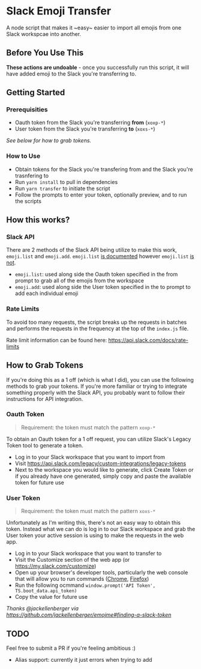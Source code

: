 # Slack Emoji Transfer

A node script that makes it ~easy~ easier to import all emojis from one Slack workspcae into another.

## Before You Use This
**These actions are undoable** - once you successfully run this script, it will have added emoji to the Slack you're transferring to.

## Getting Started
### Prerequisities
* Oauth token from the Slack you're transferring **from** (`xoxp-*`)
* User token from the Slack you're transferring **to** (`xoxs-*`)

*See below for how to grab tokens.*

### How to Use
* Obtain tokens for the Slack you're transfering from and the Slack you're trasnfering to
* Run `yarn install` to pull in dependencies
* Run `yarn transfer` to initiate the script
* Follow the prompts to enter your token, optionally preview, and to run the scripts

## How this works?
### Slack API
There are 2 methods of the Slack API being utilize to make this work, `emoji.list` and `emoji.add`. `emoji.list` [is documented](https://api.slack.com/methods/emoji.list) however `emoji.list` [is not](https://webapps.stackexchange.com/a/126154).

* `emoji.list`: used along side the Oauth token specified in the from prompt to grab all of the emojis from the workspace
* `emoji.add`: used along side the User token specified in the to prompt to add each individual emoji

### Rate Limits
To avoid too many requests, the script breaks up the requests in batches and performs the requests in the frequency at the top of the `index.js` file.

Rate limit information can be found here: https://api.slack.com/docs/rate-limits

## How to Grab Tokens

If you're doing this as a 1 off (which is what I did), you can use the following methods to grab your tokens. If you're more familiar or trying to integrate something properly with the Slack API, you probably want to follow their instructions for API integration.

### Oauth Token
> Requirement: the token must match the pattern `xoxp-*`

To obtain an Oauth token for a 1 off request, you can utilize Slack's Legacy Token tool to generate a token.

* Log in to your Slack workspace that you want to import from
* Visit https://api.slack.com/legacy/custom-integrations/legacy-tokens
* Next to the workspace you would like to generate, click Create Token or if you already have one generated, simply copy and paste the available token for future use

### User Token
> Requirement: the token must match the pattern `xoxs-*`

Unfortunately as I'm writing this, there's not an easy way to obtain this token. Instead what we can do is log in to our Slack workspace and grab the User token your active session is using to make the requests in the web app.

* Log in to your Slack workspace that you want to transfer to
* Visit the Customize section of the web app (or https://my.slack.com/customize)
* Open up your browser's developer tools, particularly the web console that will allow you to run commands ([Chrome](https://developers.google.com/web/tools/chrome-devtools), [Firefox](https://developer.mozilla.org/en-US/docs/Tools))
* Run the following ocmmand `window.prompt('API Token', TS.boot_data.api_token)`
* Copy the value for future use

*Thanks @jackellenberger via https://github.com/jackellenberger/emojme#finding-a-slack-token*

## TODO
Feel free to submit a PR if you're feeling ambitious :)
* Alias support: currently it just errors when trying to add
